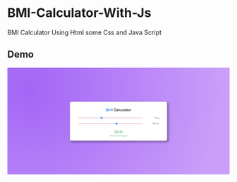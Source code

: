 # BMI-Calculator-With-Js
BMI Calculator Using Html  some Css and Java Script
## Demo
![Desktop Demo](BMIpic.png "Demo")
